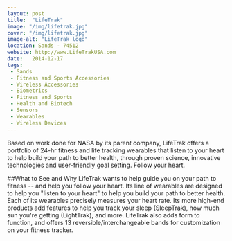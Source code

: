 ```yaml
---
layout: post
title:  "LifeTrak"
image: "/img/lifetrak.jpg"
cover: "/img/lifetrak.jpg"
image-alt: "LifeTrak logo"
location: Sands - 74512
website: http://www.LifeTrakUSA.com
date:   2014-12-17
tags:
 - Sands
 - Fitness and Sports Accessories
 - Wireless Accessories
 - Biometrics
 - Fitness and Sports
 - Health and Biotech
 - Sensors
 - Wearables
 - Wireless Devices
---
```


Based on work done for NASA by its parent company, LifeTrak offers a portfolio of 24-hr fitness and life tracking wearables that listen to your heart to help build your path to better health, through proven science, innovative technologies and user-friendly goal setting. Follow your heart.

##What to See and Why
LifeTrak wants to help guide you on your path to fitness -- and help you follow your heart. Its line of wearables are designed to help you "listen to your heart" to help you build your path to better health. Each of its wearables precisely measures your heart rate. Its more high-end products add features to help you track your sleep (SleepTrak), how much sun you're getting (LightTrak), and more. LifeTrak also adds form to function, and offers 13 reversible/interchangeable bands for customization on your fitness tracker.
